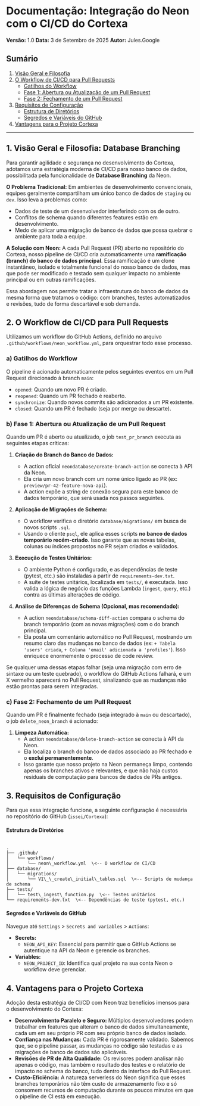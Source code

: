 # Documentação: Integração do Neon com o CI/CD do Cortexa

**Versão:** 1.0
**Data:** 3 de Setembro de 2025
**Autor:** Jules.Google

## Sumário

1.  [Visão Geral e Filosofia](#1-visão-geral-e-filosofia-database-branching)
2.  [O Workflow de CI/CD para Pull Requests](#2-o-workflow-de-cicd-para-pull-requests)
    * [Gatilhos do Workflow](#a-gatilhos-do-workflow)
    * [Fase 1: Abertura ou Atualização de um Pull Request](#b-fase-1-abertura-ou-atualização-de-um-pull-request)
    * [Fase 2: Fechamento de um Pull Request](#c-fase-2-fechamento-de-um-pull-request)
3.  [Requisitos de Configuração](#3-requisitos-de-configuração)
    * [Estrutura de Diretórios](#estrutura-de-diretórios)
    * [Segredos e Variáveis do GitHub](#segredos-e-variáveis-do-github)
4.  [Vantagens para o Projeto Cortexa](#4-vantagens-para-o-projeto-cortexa)

---

## 1. Visão Geral e Filosofia: Database Branching

Para garantir agilidade e segurança no desenvolvimento do Cortexa, adotamos uma estratégia moderna de CI/CD para nosso banco de dados, possibilitada pela funcionalidade de **Database Branching** da Neon.

**O Problema Tradicional:** Em ambientes de desenvolvimento convencionais, equipes geralmente compartilham um único banco de dados de `staging` ou `dev`. Isso leva a problemas como:
* Dados de teste de um desenvolvedor interferindo com os de outro.
* Conflitos de schema quando diferentes features estão em desenvolvimento.
* Medo de aplicar uma migração de banco de dados que possa quebrar o ambiente para toda a equipe.

**A Solução com Neon:** A cada Pull Request (PR) aberto no repositório do Cortexa, nosso pipeline de CI/CD cria automaticamente uma **ramificação (branch) do banco de dados principal**. Essa ramificação é um clone instantâneo, isolado e totalmente funcional do nosso banco de dados, mas que pode ser modificado e testado sem qualquer impacto no ambiente principal ou em outras ramificações.

Essa abordagem nos permite tratar a infraestrutura do banco de dados da mesma forma que tratamos o código: com branches, testes automatizados e revisões, tudo de forma descartável e sob demanda.

## 2. O Workflow de CI/CD para Pull Requests

Utilizamos um workflow do GitHub Actions, definido no arquivo `.github/workflows/neon_workflow.yml`, para orquestrar todo esse processo.

### a) Gatilhos do Workflow

O pipeline é acionado automaticamente pelos seguintes eventos em um Pull Request direcionado à branch `main`:
* `opened`: Quando um novo PR é criado.
* `reopened`: Quando um PR fechado é reaberto.
* `synchronize`: Quando novos commits são adicionados a um PR existente.
* `closed`: Quando um PR é fechado (seja por merge ou descarte).

### b) Fase 1: Abertura ou Atualização de um Pull Request

Quando um PR é aberto ou atualizado, o job `test_pr_branch` executa as seguintes etapas críticas:

1.  **Criação do Branch do Banco de Dados:**
    * A action oficial `neondatabase/create-branch-action` se conecta à API da Neon.
    * Ela cria um novo branch com um nome único ligado ao PR (ex: `preview/pr-42-feature-nova-api`).
    * A action expõe a string de conexão segura para este banco de dados temporário, que será usada nos passos seguintes.

2.  **Aplicação de Migrações de Schema:**
    * O workflow verifica o diretório `database/migrations/` em busca de novos scripts `.sql`.
    * Usando o cliente `psql`, ele aplica esses scripts **no banco de dados temporário recém-criado**. Isso garante que as novas tabelas, colunas ou índices propostos no PR sejam criados e validados.

3.  **Execução de Testes Unitários:**
    * O ambiente Python é configurado, e as dependências de teste (pytest, etc.) são instaladas a partir de `requirements-dev.txt`.
    * A suíte de testes unitários, localizada em `tests/`, é executada. Isso valida a lógica de negócio das funções Lambda (`ingest`, `query`, etc.) contra as últimas alterações de código.

4.  **Análise de Diferenças de Schema (Opcional, mas recomendado):**
    * A action `neondatabase/schema-diff-action` compara o schema do branch temporário (com as novas migrações) com o do branch principal.
    * Ela posta um comentário automático no Pull Request, mostrando um resumo claro das mudanças no banco de dados (ex: `+ Tabela 'users' criada`, `+ Coluna 'email' adicionada a 'profiles'`). Isso enriquece enormemente o processo de code review.

Se qualquer uma dessas etapas falhar (seja uma migração com erro de sintaxe ou um teste quebrado), o workflow do GitHub Actions falhará, e um X vermelho aparecerá no Pull Request, sinalizando que as mudanças não estão prontas para serem integradas.

### c) Fase 2: Fechamento de um Pull Request

Quando um PR é finalmente fechado (seja integrado à `main` ou descartado), o job `delete_neon_branch` é acionado:

1.  **Limpeza Automática:**
    * A action `neondatabase/delete-branch-action` se conecta à API da Neon.
    * Ela localiza o branch do banco de dados associado ao PR fechado e o **exclui permanentemente**.
    * Isso garante que nosso projeto na Neon permaneça limpo, contendo apenas os branches ativos e relevantes, e que não haja custos residuais de computação para bancos de dados de PRs antigos.

## 3. Requisitos de Configuração

Para que essa integração funcione, a seguinte configuração é necessária no repositório do GitHub (`issei/Cortexa`):

#### Estrutura de Diretórios
```

.
├── .github/
│   └── workflows/
│       └── neon\_workflow.yml  \<-- O workflow de CI/CD
├── database/
│   └── migrations/
│       └── V1\_\_create\_initial\_tables.sql  \<-- Scripts de mudança de schema
├── tests/
│   └── test\_ingest\_function.py  \<-- Testes unitários
└── requirements-dev.txt  \<-- Dependências de teste (pytest, etc.)

```

#### Segredos e Variáveis do GitHub
Navegue até `Settings` > `Secrets and variables` > `Actions`:

* **Secrets:**
    * `NEON_API_KEY`: Essencial para permitir que o GitHub Actions se autentique na API da Neon e gerencie os branches.
* **Variables:**
    * `NEON_PROJECT_ID`: Identifica qual projeto na sua conta Neon o workflow deve gerenciar.

## 4. Vantagens para o Projeto Cortexa

Adoção desta estratégia de CI/CD com Neon traz benefícios imensos para o desenvolvimento do Cortexa:

* **Desenvolvimento Paralelo e Seguro:** Múltiplos desenvolvedores podem trabalhar em features que alteram o banco de dados simultaneamente, cada um em seu próprio PR com seu próprio banco de dados isolado.
* **Confiança nas Mudanças:** Cada PR é rigorosamente validado. Sabemos que, se o pipeline passar, as mudanças no código são testadas e as migrações de banco de dados são aplicáveis.
* **Revisões de PR de Alta Qualidade:** Os revisores podem analisar não apenas o código, mas também o resultado dos testes e o relatório de impacto no schema do banco, tudo dentro da interface do Pull Request.
* **Custo-Eficiência:** A natureza serverless do Neon significa que esses branches temporários não têm custo de armazenamento fixo e só consomem recursos de computação durante os poucos minutos em que o pipeline de CI está em execução.